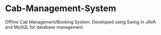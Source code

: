 # Cab-Management-System
Offline Cab Management/Booking System. Developed using Swing in JAVA and MySQL for database management.
